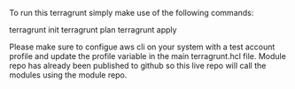 To run this terragrunt simply make use of the following commands:

terragrunt init
terragrunt plan
terragrunt apply


Please make sure to configue aws cli on your system with a test account profile and update the profile variable in the main terragrunt.hcl file. Module repo has already been published to github so this live repo will call the modules using the module repo.
